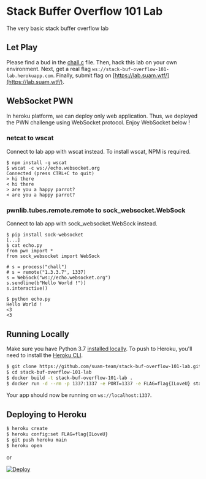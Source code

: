 # Stack Buffer Overflow 101 Lab

The very basic stack buffer overflow lab

## Let Play

Please find a bud in the [chall.c](/chall.c) file. Then, hack this lab on your own environment. Next, get a real flag `ws://stack-buf-overflow-101-lab.herokuapp.com`. Finally, submit flag on [https://lab.suam.wtf/](https://lab.suam.wtf/).

## WebSocket PWN

In heroku platform, we can deploy only web application. Thus, we deployed the PWN challenge using WebSocket protocol. Enjoy WebSocket below !

### netcat to wscat

Connect to lab app with wscat instead. To install wscat, NPM is required.

```
$ npm install -g wscat
$ wscat -c ws://echo.websocket.org
Connected (press CTRL+C to quit)
> hi there
< hi there
> are you a happy parrot?
< are you a happy parrot?
```

### pwnlib.tubes.remote.remote to sock_websocket.WebSock

Connect to lab app with sock_websocket.WebSock instead.

```
$ pip install sock-websocket
[...]
$ cat echo.py
from pwn import *
from sock_websocket import WebSock

# s = process("chall")
# s = remote("1.3.3.7", 1337)
s = WebSock("ws://echo.websocket.org")
s.sendline(b"Hello World !"))
s.interactive()

$ python echo.py                                 
Hello World !
<3
<3
```

## Running Locally

Make sure you have Python 3.7 [installed locally](http://install.python-guide.org). To push to Heroku, you'll need to install the [Heroku CLI](https://devcenter.heroku.com/articles/heroku-cli).

```sh
$ git clone https://github.com/suam-team/stack-buf-overflow-101-lab.git
$ cd stack-buf-overflow-101-lab
$ docker build -t stack-buf-overflow-101-lab .
$ docker run -d --rm -p 1337:1337 -e PORT=1337 -e FLAG=flag{ILoveU} stack-buf-overflow-101-lab
```

Your app should now be running on `ws://localhost:1337`.

## Deploying to Heroku

```sh
$ heroku create
$ heroku config:set FLAG=flag{ILoveU}
$ git push heroku main
$ heroku open
```
or

[![Deploy](https://www.herokucdn.com/deploy/button.svg)](https://heroku.com/deploy)
